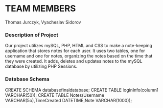 # TEAM MEMBERS
Thomas Jurczyk, Vyacheslav Sidorov
### Description of Project
Our project utilizes mySQL, PHP, HTML and CSS to make a note-keeping application that stores notes for each user. It uses two tables, one for username and one for notes, organizing the notes based on the time that they were created. It adds, deletes and updates notes to the mySQL database by utilizing PHP Sessions.
### Database Schema
CREATE SCHEMA databasefinaldatabase;
CREATE TABLE loginInfo(column1 VARCHAR(50));
CREATE TABLE Notes(Username VARCHAR(5o),TimeCreated DATETIME,Note VARCHAR(1000));


